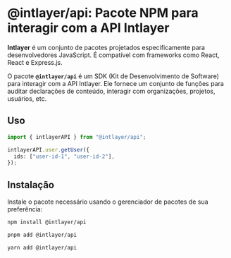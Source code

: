 # @intlayer/api: Pacote NPM para interagir com a API Intlayer

**Intlayer** é um conjunto de pacotes projetados especificamente para desenvolvedores JavaScript. É compatível com frameworks como React, React e Express.js.

O pacote **`@intlayer/api`** é um SDK (Kit de Desenvolvimento de Software) para interagir com a API Intlayer. Ele fornece um conjunto de funções para auditar declarações de conteúdo, interagir com organizações, projetos, usuários, etc.

## Uso

```ts
import { intlayerAPI } from "@intlayer/api";

intlayerAPI.user.getUser({
  ids: ["user-id-1", "user-id-2"],
});
```

## Instalação

Instale o pacote necessário usando o gerenciador de pacotes de sua preferência:

```bash packageManager="npm"
npm install @intlayer/api
```

```bash packageManager="pnpm"
pnpm add @intlayer/api
```

```bash packageManager="yarn"
yarn add @intlayer/api
```
